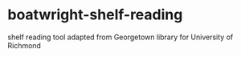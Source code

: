 # boatwright-shelf-reading
shelf reading tool adapted from Georgetown library for University of Richmond
